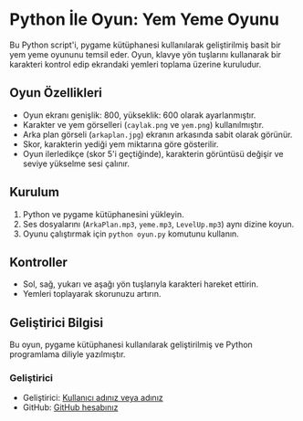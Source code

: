 # Python İle Oyun: Yem Yeme Oyunu

Bu Python script'i, pygame kütüphanesi kullanılarak geliştirilmiş basit bir yem yeme oyununu temsil eder. Oyun, klavye yön tuşlarını kullanarak bir karakteri kontrol edip ekrandaki yemleri toplama üzerine kuruludur.

## Oyun Özellikleri
- Oyun ekranı genişlik: 800, yükseklik: 600 olarak ayarlanmıştır.
- Karakter ve yem görselleri (`caylak.png` ve `yem.png`) kullanılmıştır.
- Arka plan görseli (`arkaplan.jpg`) ekranın arkasında sabit olarak görünür.
- Skor, karakterin yediği yem miktarına göre gösterilir.
- Oyun ilerledikçe (skor 5'i geçtiğinde), karakterin görüntüsü değişir ve seviye yükselme sesi çalınır.

## Kurulum
1. Python ve pygame kütüphanesini yükleyin.
2. Ses dosyalarını (`ArkaPlan.mp3`, `yeme.mp3`, `LevelUp.mp3`) aynı dizine koyun.
3. Oyunu çalıştırmak için `python oyun.py` komutunu kullanın.

## Kontroller
- Sol, sağ, yukarı ve aşağı yön tuşlarıyla karakteri hareket ettirin.
- Yemleri toplayarak skorunuzu artırın.

## Geliştirici Bilgisi
Bu oyun, pygame kütüphanesi kullanılarak geliştirilmiş ve Python programlama diliyle yazılmıştır.

### Geliştirici
- Geliştirici: [Kullanıcı adınız veya adınız]([https://github.com/rose-omer](https://www.instagram.com/bennomerrr/))
- GitHub: [GitHub hesabınız](https://github.com/rose-omer/)

